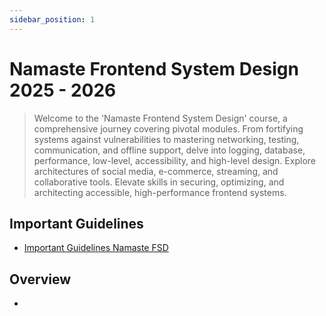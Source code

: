```yaml
---
sidebar_position: 1
---
```


# Namaste Frontend System Design 2025 - 2026

> Welcome to the 'Namaste Frontend System Design' course, a comprehensive journey covering pivotal modules. From fortifying systems against vulnerabilities to mastering networking, testing, communication, and offline support, delve into logging, database, performance, low-level, accessibility, and high-level design. Explore architectures of social media, e-commerce, streaming, and collaborative tools. Elevate skills in securing, optimizing, and architecting accessible, high-performance frontend systems.

## Important Guidelines

- [Important Guidelines Namaste FSD](https://github.com/pravn27/frontend-system-design-tech-doc/blob/master/docs/fsd-course-tutorials/namaste-frontend-system-design/important-guidelines-nfsd.pdf)

## Overview

-
